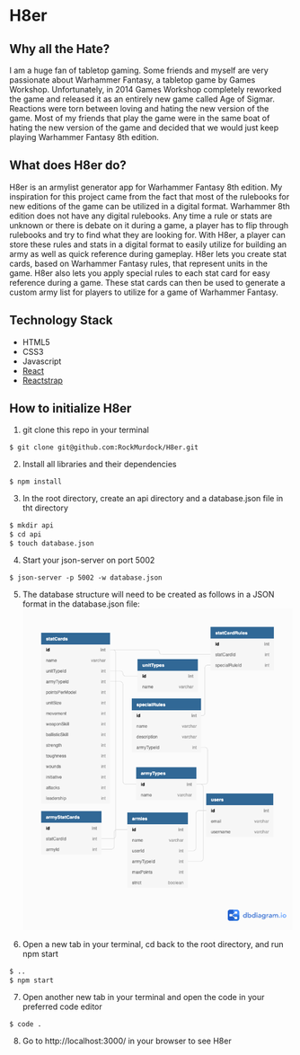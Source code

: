 # H8er

## Why all the Hate?

I am a huge fan of tabletop gaming.  Some friends and myself are very passionate about Warhammer Fantasy, a tabletop game by Games Workshop.  Unfortunately, in 2014 Games Workshop completely reworked the game and released it as an entirely new game called Age of Sigmar.  Reactions were torn between loving and hating the new version of the game.  Most of my friends that play the game were in the same boat of hating the new version of the game and decided that we would just keep playing Warhammer Fantasy 8th edition. 

## What does H8er do?

H8er is an armylist generator app for Warhammer Fantasy 8th edition. My inspiration for this project came from the fact that most of the rulebooks for new editions of the game can be utilized in a digital format.  Warhammer 8th edition does not have any digital rulebooks.  Any time a rule or stats are unknown or there is debate on it during a game, a player has to flip through rulebooks and try to find what they are looking for.  With H8er, a player can store these rules and stats in a digital format to easily utilize for building an army as well as quick reference during gameplay.  H8er lets you create stat cards, based on Warhammer Fantasy rules, that represent units in the game.  H8er also lets you apply special rules to each stat card for easy reference during a game.  These stat cards can then be used to generate a custom army list for players to utilize for a game of Warhammer Fantasy. 

## Technology Stack

* HTML5
* CSS3
* Javascript
* [React](https://reactjs.org/)
* [Reactstrap](https://reactstrap.github.io/)

## How to initialize H8er

1. git clone this repo in your terminal
```shell session
$ git clone git@github.com:RockMurdock/H8er.git
```

2. Install all libraries and their dependencies
```shell session
$ npm install
```

3. In the root directory, create an api directory and a database.json file in tht directory
```shell session
$ mkdir api
$ cd api
$ touch database.json
```
4. Start your json-server on port 5002
```shell session
$ json-server -p 5002 -w database.json
```

5. The database structure will need to be created as follows in a JSON format in the 
database.json file:
![ERD of H8er](src/photos/H8er.png)

6. Open a new tab in your terminal, cd back to the root directory, and run npm start
```shell session
$ ..
$ npm start
```

7. Open another new tab in your terminal and open the code in your preferred code editor
```shell session
$ code .
```

8. Go to http://localhost:3000/ in your browser to see H8er



